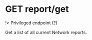 # <span class="badge badge-light">GET</span> <span class="badge badge-light">report/get</span>

!> Privileged endpoint ([?](privileged.md))

Get a list of all current Network reports.

